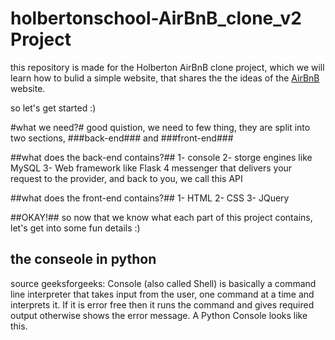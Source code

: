 # holbertonschool-AirBnB_clone_v2 Project
this repository is made for the Holberton AirBnB clone project, which we will learn how to bulid a simple website, that shares the the ideas of the [AirBnB](https://ar.airbnb.com/) website.

so let's get started :)

#what we need?#
good quistion, we need to few thing, they are split into two sections, ###back-end### and ###front-end###

##what does the back-end contains?##
1- console
2- storge engines like MySQL
3- Web framework like Flask
4  messenger that delivers your request to the provider, and back to you, we call this API


##what does the front-end contains?##
1- HTML
2- CSS
3- JQuery



##OKAY!## so now that we know what each part of this project contains, let's get into some fun details :)

## the conseole in python ##
source geeksforgeeks: Console (also called Shell) is basically a command line interpreter that takes input from the user, one command at a time and interprets it. If it is error free then it runs the command and gives required output otherwise shows the error message. A Python Console looks like this.
[](/home/omani/Desktop?raw=true "python consolse")